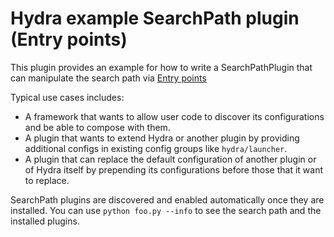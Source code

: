 # Hydra example SearchPath plugin (Entry points)

This plugin provides an example for how to write a SearchPathPlugin that can manipulate the search path via [Entry points](https://packaging.python.org/en/latest/specifications/entry-points/)

Typical use cases includes:
 * A framework that wants to allow user code to discover its configurations and be able to compose with them.
 * A plugin that wants to extend Hydra or another plugin by providing additional configs in existing config groups like `hydra/launcher`.
 * A plugin that can replace the default configuration of another plugin or of Hydra itself by prepending its configurations before those that it want to replace.

SearchPath plugins are discovered and enabled automatically once they are installed.
You can use `python foo.py --info` to see the search path and the installed plugins.
